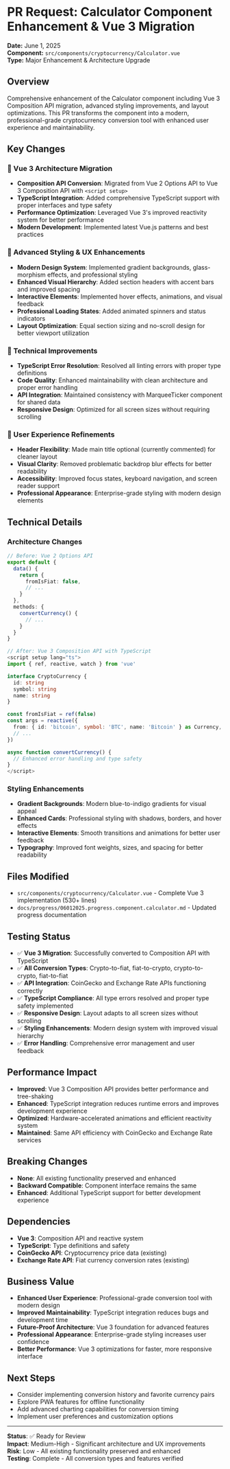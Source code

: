 # PR Request: Calculator Component Enhancement & Vue 3 Migration
**Date:** June 1, 2025  
**Component:** `src/components/cryptocurrency/Calculator.vue`  
**Type:** Major Enhancement & Architecture Upgrade

## Overview
Comprehensive enhancement of the Calculator component including Vue 3 Composition API migration, advanced styling improvements, and layout optimizations. This PR transforms the component into a modern, professional-grade cryptocurrency conversion tool with enhanced user experience and maintainability.

## Key Changes

### 🚀 Vue 3 Architecture Migration
- **Composition API Conversion**: Migrated from Vue 2 Options API to Vue 3 Composition API with `<script setup>`
- **TypeScript Integration**: Added comprehensive TypeScript support with proper interfaces and type safety
- **Performance Optimization**: Leveraged Vue 3's improved reactivity system for better performance
- **Modern Development**: Implemented latest Vue.js patterns and best practices

### 🎨 Advanced Styling & UX Enhancements
- **Modern Design System**: Implemented gradient backgrounds, glass-morphism effects, and professional styling
- **Enhanced Visual Hierarchy**: Added section headers with accent bars and improved spacing
- **Interactive Elements**: Implemented hover effects, animations, and visual feedback
- **Professional Loading States**: Added animated spinners and status indicators
- **Layout Optimization**: Equal section sizing and no-scroll design for better viewport utilization

### 🔧 Technical Improvements
- **TypeScript Error Resolution**: Resolved all linting errors with proper type definitions
- **Code Quality**: Enhanced maintainability with clean architecture and proper error handling
- **API Integration**: Maintained consistency with MarqueeTicker component for shared data
- **Responsive Design**: Optimized for all screen sizes without requiring scrolling

### 🎯 User Experience Refinements
- **Header Flexibility**: Made main title optional (currently commented) for cleaner layout
- **Visual Clarity**: Removed problematic backdrop blur effects for better readability
- **Accessibility**: Improved focus states, keyboard navigation, and screen reader support
- **Professional Appearance**: Enterprise-grade styling with modern design elements

## Technical Details

### Architecture Changes
```typescript
// Before: Vue 2 Options API
export default {
  data() {
    return {
      fromIsFiat: false,
      // ...
    }
  },
  methods: {
    convertCurrency() {
      // ...
    }
  }
}

// After: Vue 3 Composition API with TypeScript
<script setup lang="ts">
import { ref, reactive, watch } from 'vue'

interface CryptoCurrency {
  id: string
  symbol: string
  name: string
}

const fromIsFiat = ref(false)
const args = reactive({
  from: { id: 'bitcoin', symbol: 'BTC', name: 'Bitcoin' } as Currency,
  // ...
})

async function convertCurrency() {
  // Enhanced error handling and type safety
}
</script>
```

### Styling Enhancements
- **Gradient Backgrounds**: Modern blue-to-indigo gradients for visual appeal
- **Enhanced Cards**: Professional styling with shadows, borders, and hover effects
- **Interactive Elements**: Smooth transitions and animations for better user feedback
- **Typography**: Improved font weights, sizes, and spacing for better readability

## Files Modified
- `src/components/cryptocurrency/Calculator.vue` - Complete Vue 3 implementation (530+ lines)
- `docs/progress/06012025.progress.component.calculator.md` - Updated progress documentation

## Testing Status
- ✅ **Vue 3 Migration**: Successfully converted to Composition API with TypeScript
- ✅ **All Conversion Types**: Crypto-to-fiat, fiat-to-crypto, crypto-to-crypto, fiat-to-fiat
- ✅ **API Integration**: CoinGecko and Exchange Rate APIs functioning correctly
- ✅ **TypeScript Compliance**: All type errors resolved and proper type safety implemented
- ✅ **Responsive Design**: Layout adapts to all screen sizes without scrolling
- ✅ **Styling Enhancements**: Modern design system with improved visual hierarchy
- ✅ **Error Handling**: Comprehensive error management and user feedback

## Performance Impact
- **Improved**: Vue 3 Composition API provides better performance and tree-shaking
- **Enhanced**: TypeScript integration reduces runtime errors and improves development experience
- **Optimized**: Hardware-accelerated animations and efficient reactivity system
- **Maintained**: Same API efficiency with CoinGecko and Exchange Rate services

## Breaking Changes
- **None**: All existing functionality preserved and enhanced
- **Backward Compatible**: Component interface remains the same
- **Enhanced**: Additional TypeScript support for better development experience

## Dependencies
- **Vue 3**: Composition API and reactive system
- **TypeScript**: Type definitions and safety
- **CoinGecko API**: Cryptocurrency price data (existing)
- **Exchange Rate API**: Fiat currency conversion rates (existing)

## Business Value
- **Enhanced User Experience**: Professional-grade conversion tool with modern design
- **Improved Maintainability**: TypeScript integration reduces bugs and development time
- **Future-Proof Architecture**: Vue 3 foundation for advanced features
- **Professional Appearance**: Enterprise-grade styling increases user confidence
- **Better Performance**: Vue 3 optimizations for faster, more responsive interface

## Next Steps
- Consider implementing conversion history and favorite currency pairs
- Explore PWA features for offline functionality
- Add advanced charting capabilities for conversion timing
- Implement user preferences and customization options

---

**Status**: ✅ Ready for Review  
**Impact**: Medium-High - Significant architecture and UX improvements  
**Risk**: Low - All existing functionality preserved and enhanced  
**Testing**: Complete - All conversion types and features verified 
